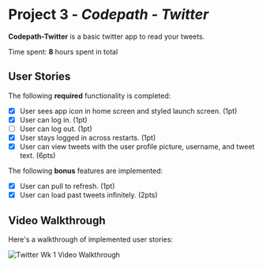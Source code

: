 # Project 3 - *Codepath - Twitter*

**Codepath-Twitter** is a basic twitter app to read your tweets.

Time spent: **8** hours spent in total

## User Stories

The following **required** functionality is completed:

- [X] User sees app icon in home screen and styled launch screen. (1pt)
- [X] User can log in. (1pt)
- [ ] User can log out. (1pt)
- [X] User stays logged in across restarts. (1pt)
- [X] User can view tweets with the user profile picture, username, and tweet text. (6pts)

The following **bonus** features are implemented:

- [X] User can pull to refresh. (1pt)
- [X] User can load past tweets infinitely. (2pts)

## Video Walkthrough

Here's a walkthrough of implemented user stories:

<img src='https://github.com/ncevallos/codepathTwitter/blob/main/codepath-twitter-wk1.gif?raw=true' title='Twitter Wk 1 Video Walkthrough' width='' alt='Twitter Wk 1 Video Walkthrough' />

